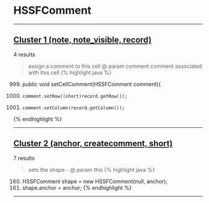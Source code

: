 # HSSFComment

***

## [Cluster 1 (note, note_visible, record)](./1)
4 results
> assign a comment to this cell @ param comment comment associated with this cell 
{% highlight java %}
999. public void setCellComment(HSSFComment comment){
1000.     comment.setRow((short)record.getRow());
1001.     comment.setColumn(record.getColumn());
{% endhighlight %}

***

## [Cluster 2 (anchor, createcomment, short)](./2)
7 results
> sets the shape - @ param this 
{% highlight java %}
160. HSSFComment shape = new HSSFComment(null, anchor);
161. shape.anchor = anchor;
{% endhighlight %}

***

